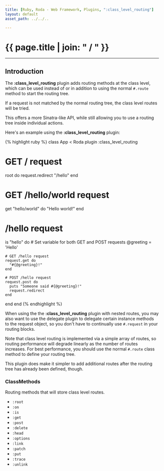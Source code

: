 ```yaml
---
title: [Ruby, Roda - Web Framework, Plugins, ":class_level_routing"]
layout: default
asset_path: ../../..

---
```


# {{ page.title | join: " / " }}

---- 

## Introduction


The **:class_level_routing** plugin adds routing methods at the class level, which can be used instead 
of or in addition to using the normal `#.route` method to start the routing tree.  

If a request is not matched by the normal routing tree, the class level routes will be tried.  

This offers a more Sinatra-like API, while still allowing you to use a routing tree inside individual actions.

Here's an example using the **:class_level_routing** plugin:

{% highlight ruby %}
class App < Roda
  plugin :class_level_routing

  # GET / request
  root do
    request.redirect "/hello"
  end

  # GET /hello/world request
  get "hello/world" do
    "Hello world!"
  end

  # /hello request
  is "hello" do
    # Set variable for both GET and POST requests
    @greeting = 'Hello'

    # GET /hello request
    request.get do
      "#{@greeting}!"
    end

    # POST /hello request
    request.post do
      puts "Someone said #{@greeting}!"
      request.redirect
    end
  end
end
{% endhighlight %}


When using the the **:class_level_routing** plugin with nested routes, you may also want to use the
delegate plugin to delegate certain instance methods to the request object, so you don't have
to continually use `#.request` in your routing blocks.

Note that class level routing is implemented via a simple array of routes, so routing performance
will degrade linearly as the number of routes increases.  For best performance, you should use
the normal `#.route` class method to define your routing tree.  


This plugin does make it simpler to add additional routes after the routing tree has already been defined, though.




### ClassMethods

Routing methods that will store class level routes.

* `:root`
* `:on`
* `:is`
* `:get`
* `:post`
* `:delete`
* `:head`
* `:options`
* `:link`
* `:patch`
* `:put`
* `:trace`
* `:unlink`




